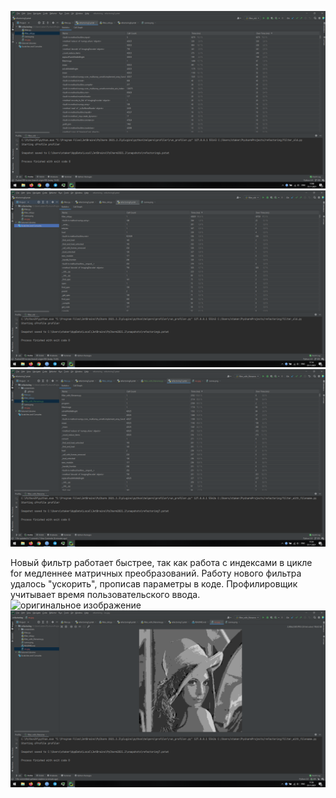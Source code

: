 ![оптимизированный фильтр](screenshots/filter_prof.png)
![старый фильтр](screenshots/filter_old_prof.png)
![оптимизированный фильтр с подстановкой ввода](screenshots/filter_with_filename_prof.png)

Новый фильтр работает быстрее, так как работа с индексами в цикле for медленнее матричных преобразований.
Работу нового фильтра удалось "ускорить", прописав параметры в коде. Профилировщик учитывает время пользовательского ввода.
![оригинальное изображение](Lenna.png)
![после обработки](screenshots/Lenna_convert.png)